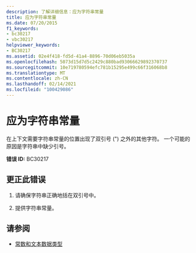 ```yaml
---
description: 了解详细信息：应为字符串常量
title: 应为字符串常量
ms.date: 07/20/2015
f1_keywords:
- bc30217
- vbc30217
helpviewer_keywords:
- BC30217
ms.assetid: 02e4f418-fd5d-41a4-8896-70d06eb5035a
ms.openlocfilehash: 5073d15d7d5c2429c880bad93066629892370737
ms.sourcegitcommit: 10e719780594efc781b15295e499c66f316068b8
ms.translationtype: MT
ms.contentlocale: zh-CN
ms.lasthandoff: 02/14/2021
ms.locfileid: "100429086"
---
```

# <a name="string-constant-expected"></a>应为字符串常量

在上下文需要字符串常量的位置出现了双引号 (") 之外的其他字符。 一个可能的原因是字符串中缺少引号。  
  
 **错误 ID:** BC30217  
  
## <a name="to-correct-this-error"></a>更正此错误  
  
1. 请确保字符串正确地括在双引号中。  
  
2. 提供字符串常量。  
  
## <a name="see-also"></a>请参阅

- [常数和文本数据类型](../programming-guide/language-features/constants-enums/constant-and-literal-data-types.md)
